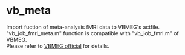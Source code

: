 # vb_meta

Import fuction of meta-analysis fMRI data to VBMEG's actfile.  
"vb_job_fmri_meta.m" function is compatible with "vb_job_fmri.m" of VBMEG.  
Please refer to [VBMEG official](https://vbmeg.atr.jp) for details.  
